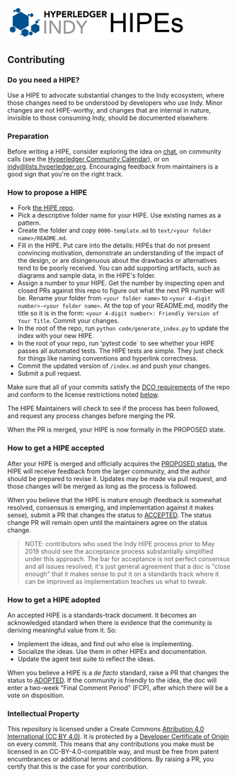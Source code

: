 [//]: # (SPDX-License-Identifier: CC-BY-4.0)

# ![Indy HIPEs](collateral/indy-hipes-logo.png)

## Contributing

### Do you need a HIPE?

Use a HIPE to advocate substantial changes to the Indy ecosystem, where
those changes need to be understood by developers who *use* Indy. Minor
changes are not HIPE-worthy, and changes that are internal in nature,
invisible to those consuming Indy, should be documented elsewhere.

### Preparation

Before writing a HIPE, consider exploring the idea on
[chat](https://chat.hyperledger.org/channel/indy-sdk), on community calls
(see the [Hyperledger Community Calendar](
https://wiki.hyperledger.org/community/calendar-public-meetings)),
or on [indy@lists.hyperledger.org](
mailto:indy@lists.hyperledger.org). Encouraging feedback from maintainers
is a good sign that you're on the right track.

### How to propose a HIPE

  - Fork [the HIPE repo](https://github.com/hyperledger/indy-hipe).
  - Pick a descriptive folder name for your HIPE. Use existing names as
    a pattern.
  - Create the folder and copy `0000-template.md` to `text/<your folder name>/README.md`.
  - Fill in the HIPE. Put care into the details: HIPEs that do not present
    convincing motivation, demonstrate an understanding of the impact of the
    design, or are disingenuous about the drawbacks or alternatives tend to be
    poorly received. You can add supporting artifacts, such as diagrams and sample
    data, in the HIPE's folder.
  - Assign a number to your HIPE. Get the number by inspecting open and closed PRs against
    this repo to figure out what the next PR number will be. Rename your folder from
    `<your folder name>` to `<your 4-digit number>-<your folder name>`. At the
    top of your README.md, modify the title so it is in the form: `<your 4-digit
    number>: Friendly Version of Your Title`. Commit your changes.
  - In the root of the repo, run `python code/generate_index.py` to update the index
    with your new HIPE.
  - In the root of your repo, run 'pytest code` to see whether your HIPE passes all
    automated tests. The HIPE tests are simple. They just check for things like
    naming conventions and hyperlink correctness.
  - Commit the updated version of `/index.md` and push your changes.
  - Submit a pull request.

Make sure that all of your commits satisfy the [DCO requirements](
https://github.com/probot/dco#how-it-works) of the repo and conform
to the license restrictions noted [below](#intellectual-property).

The HIPE Maintainers will check to see if the process has been followed, and request
any process changes before merging the PR.

When the PR is merged, your HIPE is now formally in the PROPOSED state.

### How to get a HIPE accepted

After your HIPE is merged and officially acquires the [PROPOSED status](
README.md#status--proposed), the HIPE will receive feedback from the larger community,
and the author should be prepared to revise it. Updates may be made via pull request,
and those changes will be merged as long as the process is followed.

When you believe that the HIPE is mature enough (feedback is somewhat resolved,
consensus is emerging, and implementation against it makes sense), submit a PR that
changes the status to [ACCEPTED](README.md#status--accepted). The status change PR
will remain open until the maintainers agree on the status change.

>NOTE: contributors who used the Indy HIPE process prior to May 2019 should
see the acceptance process substantially simplified under this approach.
The bar for acceptance is not perfect consensus and all issues resolved;
it's just general agreement that a doc is "close enough" that it makes
sense to put it on a standards track where it can be improved as
implementation teaches us what to tweak.

### How to get a HIPE adopted

An accepted HIPE is a standards-track document. It becomes an acknowledged
standard when there is evidence that the community is deriving meaningful
value from it. So:

- Implement the ideas, and find out who else is implementing.
- Socialize the ideas. Use them in other HIPEs and documentation.
- Update the agent test suite to reflect the ideas.

When you believe a HIPE is a _de facto_ standard, raise a PR that changes the
status to [ADOPTED](README.md#status--adopted).  If the community is friendly
to the idea, the doc will enter a two-week "Final Comment Period" (FCP), after
which there will be a vote on disposition.

### Intellectual Property

This repository is licensed under a Create Commons [Attribution 4.0 International (CC BY 4.0)](LICENSE).
It is protected by a [Developer Certificate of Origin](https://developercertificate.org/) on every commit.
This means that any contributions you make must be licensed in an CC-BY-4.0-compatible
way, and must be free from patent encumbrances or additional terms and conditions. By
raising a PR, you certify that this is the case for your contribution.
